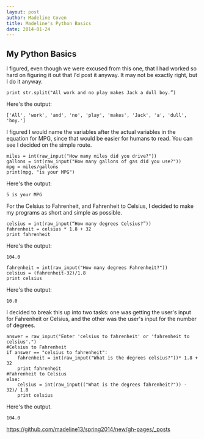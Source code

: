 ```yaml
---
layout: post
author: Madeline Coven
title: Madeline's Python Basics
date: 2014-01-24
---
```


## My Python Basics

I figured, even though we were excused from this one, that I had worked so hard on figuring it out that I'd post it anyway.  It may not be exactly right, but I do it anyway.
```
print str.split("All work and no play makes Jack a dull boy.”) 
```
Here's the output:
```
['All', 'work', 'and', 'no', 'play', 'makes', 'Jack', 'a', 'dull', 'boy.']
```

I figured I would name the variables after the actual variables in the equation for MPG, since that would be easier for humans to read.  You can see I decided on the simple route.
```
miles = int(raw_input("How many miles did you drive?"))
gallons = int(raw_input("How many gallons of gas did you use?"))
mpg = miles/gallons
print(mpg, "is your MPG")
```
Here's the output:
```
5 is your MPG
```

For the Celsius to Fahrenheit, and Fahrenheit to Celsius, I decided to make my programs as short and simple as possible.
```
celsius = int(raw_input(“How many degrees Celsius?”))
fahrenheit = celsius * 1.8 + 32
print fahrenheit
```
Here's the output:
```
104.0
```
```
fahrenheit = int(raw_input("How many degrees Fahrenheit?"))
celsius = (fahrenheit-32)/1.8
print celsius
```
Here's the output:
```
10.0
```
I decided to break this up into two tasks: one was getting the user's input for Fahrenheit or Celsius, and the other was the user's input for the number of degrees.
```
answer = raw_input("Enter 'celsius to fahrenheit' or 'fahrenheit to celsius'.")
#Celsius to Fahrenheit
if answer == "celsius to fahrenheit":
    fahrenheit = int(raw_input("What is the degrees celsius?"))* 1.8 + 32
    print fahrenheit
#Fahrenheit to Celsius
else:
    celsius = int(raw_input(("What is the degrees fahrenheit?")) - 32)/ 1.8
    print celsius
```
Here's the output.
```
104.0
```
https://github.com/madeline13/spring2014/new/gh-pages/_posts
